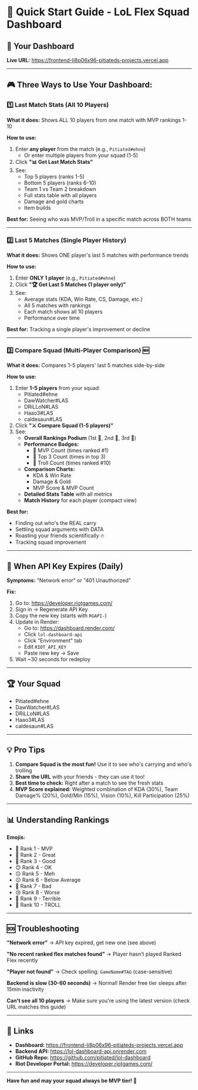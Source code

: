 # 🚀 Quick Start Guide - LoL Flex Squad Dashboard

## 📍 Your Dashboard
**Live URL:** https://frontend-li8p06x96-pitiateds-projects.vercel.app

---

## 🎮 Three Ways to Use Your Dashboard:

### 1️⃣ Last Match Stats (All 10 Players)
**What it does:** Shows ALL 10 players from one match with MVP rankings 1-10

**How to use:**
1. Enter **any player** from the match (e.g., `Pitiated#ehne`)
   - Or enter multiple players from your squad (1-5)
2. Click **"📊 Get Last Match Stats"**
3. See:
   - Top 5 players (ranks 1-5)
   - Bottom 5 players (ranks 6-10)
   - Team 1 vs Team 2 breakdown
   - Full stats table with all players
   - Damage and gold charts
   - Item builds

**Best for:** Seeing who was MVP/Troll in a specific match across BOTH teams

---

### 2️⃣ Last 5 Matches (Single Player History)
**What it does:** Shows ONE player's last 5 matches with performance trends

**How to use:**
1. Enter **ONLY 1 player** (e.g., `Pitiated#ehne`)
2. Click **"🏆 Get Last 5 Matches (1 player only)"**
3. See:
   - Average stats (KDA, Win Rate, CS, Damage, etc.)
   - All 5 matches with rankings
   - Each match shows all 10 players
   - Performance over time

**Best for:** Tracking a single player's improvement or decline

---

### 3️⃣ Compare Squad (Multi-Player Comparison) 🆕
**What it does:** Compares 1-5 players' last 5 matches side-by-side

**How to use:**
1. Enter **1-5 players** from your squad:
   - Pitiated#ehne
   - DawWatcher#LAS
   - DRiLLoN#LAS
   - Haao3#LAS
   - caldesaun#LAS
2. Click **"⚔️ Compare Squad (1-5 players)"**
3. See:
   - **Overall Rankings Podium** (1st 👑, 2nd 🥈, 3rd 🥉)
   - **Performance Badges:**
     - 👑 MVP Count (times ranked #1)
     - 🥉 Top 3 Count (times in top 3)
     - 🤡 Troll Count (times ranked #10)
   - **Comparison Charts:**
     - KDA & Win Rate
     - Damage & Gold
     - MVP Score & MVP Count
   - **Detailed Stats Table** with all metrics
   - **Match History** for each player (compact view)

**Best for:**
- Finding out who's the REAL carry
- Settling squad arguments with DATA
- Roasting your friends scientifically 🔥
- Tracking squad improvement

---

## 🔑 When API Key Expires (Daily)

**Symptoms:** "Network error" or "401 Unauthorized"

**Fix:**
1. Go to: https://developer.riotgames.com/
2. Sign in → Regenerate API Key
3. Copy the new key (starts with `RGAPI-`)
4. Update in Render:
   - Go to: https://dashboard.render.com/
   - Click `lol-dashboard-api`
   - Click "Environment" tab
   - Edit `RIOT_API_KEY`
   - Paste new key → Save
5. Wait ~30 seconds for redeploy

---

## 🏆 Your Squad
- Pitiated#ehne
- DawWatcher#LAS
- DRiLLoN#LAS
- Haao3#LAS
- caldesaun#LAS

---

## 💡 Pro Tips

1. **Compare Squad is the most fun!** Use it to see who's carrying and who's trolling
2. **Share the URL** with your friends - they can use it too!
3. **Best time to check:** Right after a match to see the fresh stats
4. **MVP Score explained:** Weighted combination of KDA (30%), Team Damage% (20%), Gold/Min (15%), Vision (10%), Kill Participation (25%)

---

## 📊 Understanding Rankings

**Emojis:**
- 👑 Rank 1 - MVP
- 🥈 Rank 2 - Great
- 🥉 Rank 3 - Good
- 😊 Rank 4 - OK
- 😐 Rank 5 - Meh
- 😕 Rank 6 - Below Average
- 😬 Rank 7 - Bad
- 😢 Rank 8 - Worse
- 💩 Rank 9 - Terrible
- 🤡 Rank 10 - TROLL

---

## 🆘 Troubleshooting

**"Network error"**
→ API key expired, get new one (see above)

**"No recent ranked flex matches found"**
→ Player hasn't played Ranked Flex recently

**"Player not found"**
→ Check spelling: `GameName#TAG` (case-sensitive)

**Backend is slow (30-60 seconds)**
→ Normal! Render free tier sleeps after 15min inactivity

**Can't see all 10 players**
→ Make sure you're using the latest version (check URL matches this guide)

---

## 📱 Links

- **Dashboard:** https://frontend-li8p06x96-pitiateds-projects.vercel.app
- **Backend API:** https://lol-dashboard-api.onrender.com
- **GitHub Repo:** https://github.com/pitiated/lol-dashboard
- **Riot Developer Portal:** https://developer.riotgames.com/

---

**Have fun and may your squad always be MVP tier! 👑**
